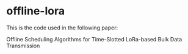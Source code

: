 # offline-lora

This is the code used in the following paper:

Offline Scheduling Algorithms for Time-Slotted LoRa-based Bulk Data Transmission
